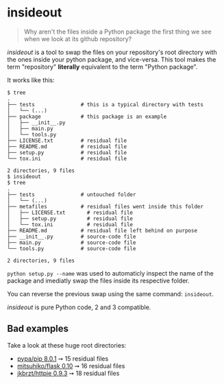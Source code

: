 # insideout

> Why aren't the files inside a Python package the first thing we see when we look at its github repository?

*insideout* is a tool to swap the files on your repository's root directory
with the ones inside your python package, and vice-versa. This tool makes the
term "repository" **literally** equivalent to the term "Python package".

It works like this:

    $ tree
    .
    ├── tests               # this is a typical directory with tests
    │   └── (...)
    ├── package             # this package is an example
    │   ├── __init__.py
    │   ├── main.py
    │   └── tools.py
    ├── LICENSE.txt         # residual file
    ├── README.md           # residual file
    ├── setup.py            # residual file
    └── tox.ini             # residual file

    2 directories, 9 files
    $ insideout
    $ tree
    .
    ├── tests               # untouched folder
    │   └── (...)
    ├── metafiles           # residual files went inside this folder
    │   ├── LICENSE.txt       # residual file
    │   ├── setup.py          # residual file
    │   └── tox.ini           # residual file
    ├── README.md           # residual file left behind on purpose
    ├── __init__.py         # source-code file
    ├── main.py             # source-code file
    └── tools.py            # source-code file

    2 directories, 9 files

```python setup.py --name``` was used to automaticly inspect the name of
the package and imediatly swap the files inside its respective folder.

You can reverse the previous swap using the same command: ```insideout```.

*insideout* is pure Python code, 2 and 3 compatible.

## Bad examples

Take a look at these huge root directories:

* [pypa/pip 8.0.1](https://github.com/pypa/pip/tree/024cfe17e6685483a5a6abfc8983c086267a5a47) ➙ 15 residual files
* [mitsuhiko/flask 0.10](https://github.com/mitsuhiko/flask/tree/3b9574fec988fca790ffe78b64ef30b22dd3386a) ➙ 16 residual files
* [jkbrzt/httpie 0.9.3](https://github.com/jkbrzt/httpie/tree/47220763357f5a25cc535af5c4d2f4f092fb9abd) ➙ 18 residual files

